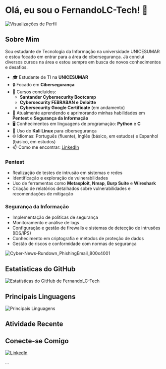 # Olá, eu sou o FernandoLC-Tech! 👋

![Visualizações de Perfil](https://komarev.com/ghpvc/?username=FernandoLC-Tech&color=blue)

## Sobre Mim

Sou estudante de Tecnologia da Informação na universidade UNICESUMAR e estou focado em entrar para a área de cibersegurança. 
Já concluí diversos cursos na área e estou sempre em busca de novos conhecimentos e desafios.

- 🎓 Estudante de TI na **UNICESUMAR**
- 🔒 Focado em **Cibersegurança**
- 📜 Cursos concluídos:
  - **Santander Cybersecurity Bootcamp**
  - **Cybersecurity FEBRABAN e Deloitte**
  - **Cybersecurity Google Certificate** (em andamento)
- 🌱 Atualmente aprendendo e aprimorando minhas habilidades em **Pentest** e **Segurança da Informação**
- 🖥️ Conhecimentos em linguagens de programação: **Python** e **C**
- 🐧 Uso do **Kali Linux** para cibersegurança
- 🌐 Idiomas: Português (fluente), Inglês (básico, em estudos) e Espanhol (básico, em estudos)
- 📫 Como me encontrar: [LinkedIn](https://www.linkedin.com/in/fernando-de-lima-cosmo)

### Pentest
- Realização de testes de intrusão em sistemas e redes
- Identificação e exploração de vulnerabilidades
- Uso de ferramentas como **Metasploit**, **Nmap**, **Burp Suite** e **Wireshark**
- Criação de relatórios detalhados sobre vulnerabilidades e recomendações de mitigação

### Segurança da Informação
- Implementação de políticas de segurança
- Monitoramento e análise de logs
- Configuração e gestão de firewalls e sistemas de detecção de intrusões (IDS/IPS)
- Conhecimento em criptografia e métodos de proteção de dados
- Gestão de riscos e conformidade com normas de segurança

 ![Cyber-News-Rundown_PhishingEmail_800x4001](https://github.com/user-attachments/assets/aeb7d5b5-e815-486d-8134-1dc14cb5fe1c)

## Estatísticas do GitHub

![Estatísticas do GitHub de FernandoLC-Tech](https://github-readme-stats.vercel.app/api?username=FernandoLC-Tech&show_icons=true&theme=radical)

## Principais Linguagens

![Principais Linguagens](https://github-readme-stats.vercel.app/api/top-langs/?username=FernandoLC-Tech&layout=compact&theme=radical)

## Atividade Recente

<!--START_SECTION:activity-->


## Conecte-se Comigo

[![LinkedIn](https://img.shields.io/badge/-LinkedIn-blue?style=flat&logo=Linkedin&logoColor=white)](https://www.linkedin.com/in/fernando-de-lima-cosmo)

...
